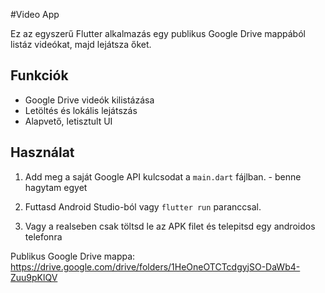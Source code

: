 #Video App

Ez az egyszerű Flutter alkalmazás egy publikus Google Drive mappából listáz videókat, majd lejátsza őket.

## Funkciók
- Google Drive videók kilistázása
- Letöltés és lokális lejátszás
- Alapvető, letisztult UI

## Használat
1. Add meg a saját Google API kulcsodat a `main.dart` fájlban. - benne hagytam egyet
2. Futtasd Android Studio-ból vagy `flutter run` paranccsal.

3. Vagy a realseben csak töltsd le az APK filet és telepitsd egy androidos telefonra

Publikus Google Drive mappa: https://drive.google.com/drive/folders/1HeOneOTCTcdgyjSO-DaWb4-Zuu9pKlQV
